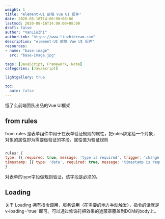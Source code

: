 ```yaml
---
weight: 1
title: "element-UI 前端 Vue UI 组件"
date: 2020-08-16T14:00:00+08:00
lastmod: 2020-08-16T14:00:00+08:00
draft: false
author: "VanLiuZhi"
authorLink: "https://www.liuzhidream.com"
description: "element-UI 前端 Vue UI 组件"
resources:
- name: "base-image"
  src: "base-image.jpg"

tags: [JavaScript, Framework, Note]
categories: [JavaScript]

lightgallery: true

toc:
  auto: false
---
```


饿了么前端团队出品的Vue UI框架

<!-- more -->

## from rules 

from rules 是表单组件中用于在表单验证规则的属性，把rules绑定给一个对象，对象的属性即为需要做验证的字段，属性值为验证规则

```js

rules: {
type: [{ required: true, message: 'type is required', trigger: 'change' }],
timestamp: [{ type: 'date', required: true, message: 'timestamp is required', trigger: 'change' }]
}

```

对表单的type字段做规则验证，该字段是必须的。

## Loading

关于 Loading  拥有指令调用，服务调用（在需要的地方手动触发），指令的话就是 v-loading='true'
即可。可以通过修饰符把效果的遮蔽罩覆盖到DOM的body上。